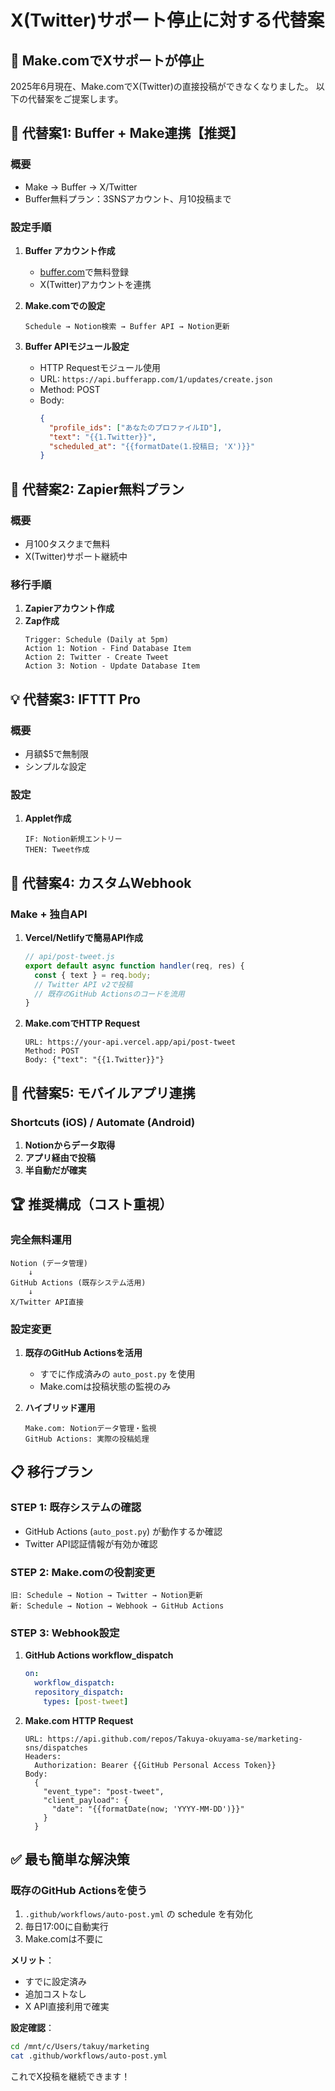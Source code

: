# X(Twitter)サポート停止に対する代替案

## 📢 Make.comでXサポートが停止

2025年6月現在、Make.comでX(Twitter)の直接投稿ができなくなりました。
以下の代替案をご提案します。

## 🚀 代替案1: Buffer + Make連携【推奨】

### 概要
- Make → Buffer → X/Twitter
- Buffer無料プラン：3SNSアカウント、月10投稿まで

### 設定手順
1. **Buffer アカウント作成**
   - [buffer.com](https://buffer.com)で無料登録
   - X(Twitter)アカウントを連携

2. **Make.comでの設定**
   ```
   Schedule → Notion検索 → Buffer API → Notion更新
   ```

3. **Buffer APIモジュール設定**
   - HTTP Requestモジュール使用
   - URL: `https://api.bufferapp.com/1/updates/create.json`
   - Method: POST
   - Body:
     ```json
     {
       "profile_ids": ["あなたのプロファイルID"],
       "text": "{{1.Twitter}}",
       "scheduled_at": "{{formatDate(1.投稿日; 'X')}}"
     }
     ```

## 🎯 代替案2: Zapier無料プラン

### 概要
- 月100タスクまで無料
- X(Twitter)サポート継続中

### 移行手順
1. **Zapierアカウント作成**
2. **Zap作成**
   ```
   Trigger: Schedule (Daily at 5pm)
   Action 1: Notion - Find Database Item
   Action 2: Twitter - Create Tweet
   Action 3: Notion - Update Database Item
   ```

## 💡 代替案3: IFTTT Pro

### 概要
- 月額$5で無制限
- シンプルな設定

### 設定
1. **Applet作成**
   ```
   IF: Notion新規エントリー
   THEN: Tweet作成
   ```

## 🔧 代替案4: カスタムWebhook

### Make + 独自API
1. **Vercel/Netlifyで簡易API作成**
   ```javascript
   // api/post-tweet.js
   export default async function handler(req, res) {
     const { text } = req.body;
     // Twitter API v2で投稿
     // 既存のGitHub Actionsのコードを流用
   }
   ```

2. **Make.comでHTTP Request**
   ```
   URL: https://your-api.vercel.app/api/post-tweet
   Method: POST
   Body: {"text": "{{1.Twitter}}"}
   ```

## 📱 代替案5: モバイルアプリ連携

### Shortcuts (iOS) / Automate (Android)
1. **Notionからデータ取得**
2. **アプリ経由で投稿**
3. **半自動だが確実**

## 🏆 推奨構成（コスト重視）

### 完全無料運用
```
Notion (データ管理)
    ↓
GitHub Actions (既存システム活用)
    ↓
X/Twitter API直接
```

### 設定変更
1. **既存のGitHub Actionsを活用**
   - すでに作成済みの `auto_post.py` を使用
   - Make.comは投稿状態の監視のみ

2. **ハイブリッド運用**
   ```
   Make.com: Notionデータ管理・監視
   GitHub Actions: 実際の投稿処理
   ```

## 📋 移行プラン

### STEP 1: 既存システムの確認
- GitHub Actions (`auto_post.py`) が動作するか確認
- Twitter API認証情報が有効か確認

### STEP 2: Make.comの役割変更
```
旧: Schedule → Notion → Twitter → Notion更新
新: Schedule → Notion → Webhook → GitHub Actions
```

### STEP 3: Webhook設定
1. **GitHub Actions workflow_dispatch**
   ```yaml
   on:
     workflow_dispatch:
     repository_dispatch:
       types: [post-tweet]
   ```

2. **Make.com HTTP Request**
   ```
   URL: https://api.github.com/repos/Takuya-okuyama-se/marketing-sns/dispatches
   Headers: 
     Authorization: Bearer {{GitHub Personal Access Token}}
   Body:
     {
       "event_type": "post-tweet",
       "client_payload": {
         "date": "{{formatDate(now; 'YYYY-MM-DD')}}"
       }
     }
   ```

## ✅ 最も簡単な解決策

### 既存のGitHub Actionsを使う
1. `.github/workflows/auto-post.yml` の schedule を有効化
2. 毎日17:00に自動実行
3. Make.comは不要に

**メリット**：
- すでに設定済み
- 追加コストなし
- X API直接利用で確実

**設定確認**：
```bash
cd /mnt/c/Users/takuy/marketing
cat .github/workflows/auto-post.yml
```

これでX投稿を継続できます！